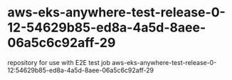 # aws-eks-anywhere-test-release-0-12-54629b85-ed8a-4a5d-8aee-06a5c6c92aff-29
repository for use with E2E test job aws-eks-anywhere-test-release-0-12:54629b85-ed8a-4a5d-8aee-06a5c6c92aff-29
